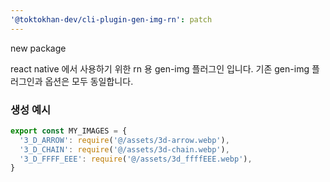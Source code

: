 ```yaml
---
'@toktokhan-dev/cli-plugin-gen-img-rn': patch
---
```


new package

react native 에서 사용하기 위한 rn 용 gen-img 플러그인 입니다.
기존 gen-img 플러그인과 옵션은 모두 동일합니다.

### 생성 예시

```ts
export const MY_IMAGES = {
  '3_D_ARROW': require('@/assets/3d-arrow.webp'),
  '3_D_CHAIN': require('@/assets/3d-chain.webp'),
  '3_D_FFFF_EEE': require('@/assets/3d_ffffEEE.webp'),
}
```
